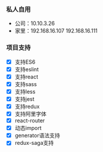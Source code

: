 ### 私人自用
- 公司：10.10.3.26
- 家里：192.168.16.107 192.168.16.111

### 项目支持
- [x] 支持ES6
- [x] 支持eslint
- [x] 支持react
- [x] 支持sass
- [x] 支持less
- [x] 支持jest
- [x] 支持redux
- [x] 支持阿里字体
- [x] react-router
- [x] 动态import
- [x] generator语法支持
- [x] redux-saga支持
